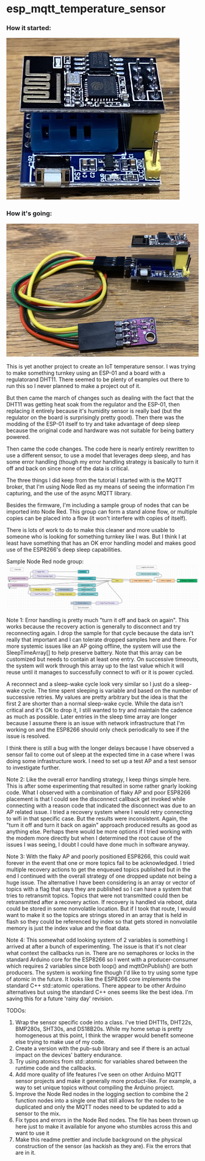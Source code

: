 # esp_mqtt_temperature_sensor

### How it started:
![how it started](https://github.com/mattlazarowitz/esp_mqtt_temperature_sensor/blob/main/images/inital.jpg)

### How it's going:
![How its going](https://github.com/mattlazarowitz/esp_mqtt_temperature_sensor/blob/main/images/current.jpg)

This is yet another project to create an IoT temperature sensor. 
I was trying to make something turnkey using an ESP-01 and a board with a regulatorand DHT11. There seemed to be plenty of examples out there to run this so I never planned to make a project out of it.

But then came the march of changes such as dealing with the fact that the DHT11 was getting heat soak from the regulator and the ESP-01, then replacing it entirely because it's humidity sensor is really bad (but the regulator on the board is surprisingly pretty good). Then there was the modding of the ESP-01 itself to try and take advantage of deep sleep because the original code and hardware was not suitable for being battery powered.

Then came the code changes. The code here is nearly entirely rewritten to use a different sensor, to use a model that leverages deep sleep, and has some error handling (though my error handling strategy is basically to turn it off and back on since none of the data is critical. 

The three things I did keep from the tutorial I started with is the MQTT broker, that I'm using Node Red as my means of seeing the information I'm capturing, and the use of the async MQTT library.

Besides the firmware, I'm including a sample group of nodes that can be imported into Node Red. This group can form a stand alone flow, or multiple copies can be placed into a flow (it won't interfere with copies of itself).

There is lots of work to do to make this cleaner and more usable to someone who is looking for something turnkey like I was. But I think I at least have something that has an OK error handling model and makes good use of the ESP8266's deep sleep capabilities. 

Sample Node Red node group:
![Sample Node Red node group](https://github.com/mattlazarowitz/esp_mqtt_temperature_sensor/blob/main/images/flow.JPG)

Note 1:
Error handling is pretty much "turn it off and back on again".
This works because the recovery action is generally to disconnect and try reconnecting again.
I drop the sample for that cycle because the data isn't really that important and I can tolerate dropped samples here and there.
For more systemic issues like an AP going offline, the system will use the SleepTimeArray[] to help preserve battery.
Note that this array can be customized but needs to contain at least one entry.
On successive timeouts, the system will work through this array up to the last value which it will reuse until it manages to successfully connect to wifi or it is power cycled.

A reconnect and a sleep-wake cycle look very similar so I just do a sleep-wake cycle. 
The time spent sleeping is variable and based on the number of successive retries. 
My values are pretty arbitrary but the idea is that the first 2 are shorter than a normal sleep-wake cycle. 
While the data isn't critical and it's OK to drop it, I still wanted to try and maintain the cadence as much as possible. 
Later entries in the sleep time array are longer because I assume there is an issue with network infrastructure that I'm working on and the ESP8266 should only check periodically to see if the issue is resolved.

I think there is still a bug with the longer delays because I have observed a sensor fail to come out of sleep at the expected time in a case where I was doing some infrastructure work. 
I need to set up a test AP and a test sensor to investigate further.


Note 2:
Like the overall error handling strategy, I keep things simple here. This is after some experimenting that resulted in some rather gnarly looking code.
What I observed with a combination of flaky AP and poor ESP8266 placement is that I could see the disconnect callback get invoked while connecting with a reason code that indicated the disconnect was due to an AP related issue.
I tried a recovery system where I would retry connecting to wifi in that specific case. But the results were inconsistent. Again, the "turn it off and turn it back on again" approach produced results as good as anything else.
Perhaps there would be more options if I tried working with the modem more directly but when I determined the root cause of the issues I was seeing, I doubt I could have done much in software anyway.


Note 3:
With the flaky AP and poorly positioned ESP8266, this could wait forever in the event that one or more topics fail to be acknowledged. 
I tried multiple recovery actions to get the enqueued topics published but in the end I continued with the overall strategy of one dropped update not being a huge issue.
The alternative I have been considering is an array or vector of topics with a flag that says they are published so I can have a system that tries to retransmit topics. 
Topics that were not transmitted could then be retransmitted after a recovery action. If recovery is handled via reboot, data could be stored in some nonvolatile location.
But if I took that route, I would want to make it so the topics are strings stored in an array that is held in flash so they could be referenced by index so that gets stored in nonvolatile memory is just the index value and the float data.

Note 4:
This somewhat odd looking system of 2 variables is something I arrived at after a bunch of experimenting.
The issue is that it's not clear what context the callbacks run in. There are no semaphores or locks in the standard Arduino core for the ESP8266 so I went with a producer-consumer which requires 2 variables since both loop() and mqttOnPublish() are both producers.
The system is working fine though I'd like to try using some type of atomic in the future. It looks like the ESP8266 core implements the standard C++ std::atomic operations. 
There appear to be other Arduino alternatives but using the standard C++ ones seems like the best idea. I'm saving this for a future 'rainy day' revision. 

TODOs:
1) Wrap the sensor specific code into a class. I've tried DHT11s, DHT22s, BMP280s, SHT30s, and DS18B20s. While my home setup is pretty homogeneous at this point, I think the wrapper would benefit someone else trying to make use of my code.
2) Create a version with the pub-sub library and see if there is an actual impact on the devices' battery endurance. 
3) Try using atomics from std::atomic for variables shared between the runtime code and the callbacks.
4) Add more quality of life features I've seen on other Arduino MQTT sensor projects and make it generally more product-like. For example, a way to set unique topics without compiling the Arduino project.
5) Improve the Node Red nodes in the logging section to combine the 2 function nodes into a single one that still allows for the nodes to be duplicated and only the MQTT nodes need to be updated to add a sensor to the mix.
6) Fix typos and errors in the Node Red nodes. The file has been thrown up here just to make it available for anyone who stumbles across this and want to use it
6) Make this readme prettier and include background on the physical construction of the sensor (as hackish as they are). Fix the errors that are in it.


